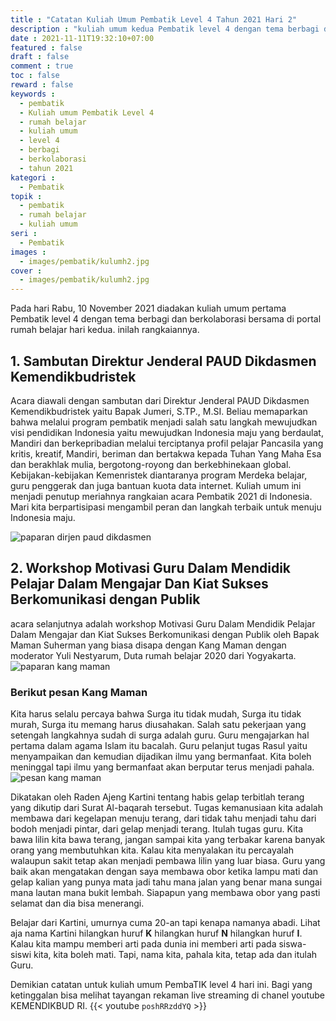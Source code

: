 ```yaml
---
title : "Catatan Kuliah Umum Pembatik Level 4 Tahun 2021 Hari 2"
description : "kuliah umum kedua Pembatik level 4 dengan tema berbagi dan berkolaborasi bersama di portal rumah belajar. Kuliah ini merupakan salah satu rangkaian akhir dari pelaksanaan Pembatik tahun 2021. dilaksanakan pada 11 november 2021."
date : 2021-11-11T19:32:10+07:00
featured : false
draft : false
comment : true
toc : false
reward : false
keywords : 
  - pembatik
  - Kuliah umum Pembatik Level 4
  - rumah belajar
  - kuliah umum
  - level 4
  - berbagi
  - berkolaborasi
  - tahun 2021
kategori : 
  - Pembatik
topik :
  - pembatik
  - rumah belajar
  - kuliah umum
seri : 
  - Pembatik
images : 
  - images/pembatik/kulumh2.jpg
cover : 
  - images/pembatik/kulumh2.jpg
---
```


Pada hari Rabu, 10 November 2021 diadakan kuliah umum pertama Pembatik level 4 dengan tema berbagi dan berkolaborasi bersama di portal rumah belajar hari kedua. inilah rangkaiannya.

## 1. Sambutan Direktur Jenderal PAUD Dikdasmen Kemendikbudristek
Acara diawali dengan sambutan dari Direktur Jenderal PAUD Dikdasmen Kemendikbudristek yaitu Bapak Jumeri, S.TP., M.SI. Beliau memaparkan bahwa melalui program pembatik menjadi salah satu langkah mewujudkan visi pendidikan Indonesia yaitu mewujudkan Indonesia maju yang berdaulat, Mandiri dan berkepribadian melalui terciptanya profil pelajar Pancasila yang kritis, kreatif, Mandiri, beriman dan bertakwa kepada Tuhan Yang Maha Esa dan berakhlak mulia, bergotong-royong dan berkebhinekaan global. Kebijakan-kebijakan Kemenristek diantaranya program Merdeka belajar, guru penggerak dan juga bantuan kuota data internet. Kuliah umum ini menjadi penutup meriahnya rangkaian acara Pembatik 2021 di Indonesia. Mari kita berpartisipasi mengambil peran dan langkah terbaik untuk menuju Indonesia maju.

![paparan dirjen paud dikdasmen](/images/pembatik/kulumh21.jpg)

## 2. Workshop Motivasi Guru Dalam Mendidik Pelajar Dalam Mengajar Dan Kiat Sukses Berkomunikasi dengan Publik
acara selanjutnya adalah workshop Motivasi Guru Dalam Mendidik Pelajar Dalam Mengajar dan Kiat Sukses Berkomunikasi dengan Publik oleh Bapak Maman Suherman yang biasa disapa dengan Kang Maman dengan moderator Yuli Nestyarum, Duta rumah belajar 2020 dari Yogyakarta.
![paparan kang maman](/images/pembatik/kulumh23.jpg)

### Berikut pesan Kang Maman
Kita harus selalu percaya bahwa Surga itu tidak mudah, Surga itu tidak murah, Surga itu memang harus diusahakan. Salah satu pekerjaan yang setengah langkahnya sudah di surga adalah guru. Guru mengajarkan hal pertama dalam agama Islam itu bacalah. Guru pelanjut tugas Rasul yaitu menyampaikan dan kemudian dijadikan ilmu yang bermanfaat. Kita boleh meninggal tapi ilmu yang bermanfaat akan berputar terus menjadi pahala. 
![pesan kang maman](/images/pembatik/kulumh22.jpg)

Dikatakan oleh Raden Ajeng Kartini tentang habis gelap terbitlah terang yang dikutip dari Surat Al-baqarah tersebut. Tugas kemanusiaan kita adalah membawa dari kegelapan menuju terang, dari tidak tahu menjadi tahu dari bodoh menjadi pintar, dari gelap menjadi terang. Itulah tugas guru. Kita bawa lilin kita bawa terang, jangan sampai kita yang terbakar karena banyak orang yang membutuhkan kita. Kalau kita menyalakan itu percayalah walaupun sakit tetap akan menjadi pembawa lilin yang luar biasa. Guru yang baik akan mengatakan dengan saya membawa obor ketika lampu mati dan gelap kalian yang punya mata jadi tahu mana jalan yang benar mana sungai mana lautan mana bukit lembah. Siapapun yang membawa obor yang pasti selamat dan dia bisa menerangi.

Belajar dari Kartini, umurnya cuma 20-an tapi kenapa namanya abadi. Lihat aja nama Kartini hilangkan huruf **K** hilangkan huruf **N** hilangkan huruf **I**. Kalau kita mampu memberi arti pada dunia ini memberi arti pada siswa-siswi kita, kita boleh mati. Tapi, nama kita, pahala kita, tetap ada dan itulah Guru.


Demikian catatan untuk kuliah umum PembaTIK level 4 hari ini. Bagi yang ketinggalan bisa melihat tayangan rekaman live streaming di chanel youtube KEMENDIKBUD RI.
{{< youtube `poshRRzddYQ` >}}